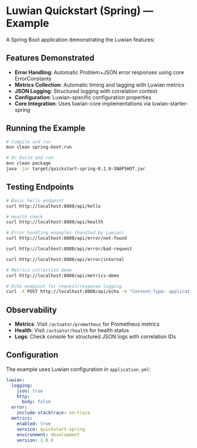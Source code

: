 
# Luwian Quickstart (Spring) — Example

A Spring Boot application demonstrating the Luwian features:

## Features Demonstrated

- **Error Handling**: Automatic Problem+JSON error responses using core ErrorConstants
- **Metrics Collection**: Automatic timing and tagging with Luwian metrics
- **JSON Logging**: Structured logging with correlation context
- **Configuration**: Luwian-specific configuration properties
- **Core Integration**: Uses luwian-core implementations via luwian-starter-spring

## Running the Example

```bash
# Compile and run
mvn clean spring-boot:run

# Or build and run
mvn clean package
java -jar target/quickstart-spring-0.1.0-SNAPSHOT.jar
```

## Testing Endpoints

```bash
# Basic hello endpoint
curl http://localhost:8080/api/hello
```

```bash
# Health check
curl http://localhost:8080/api/health
```

```bash
# Error handling examples (handled by Luwian)
curl http://localhost:8080/api/error/not-found
```

```bash
curl http://localhost:8080/api/error/bad-request
```

```bash
curl http://localhost:8080/api/error/internal
```

```bash
# Metrics collection demo
curl http://localhost:8080/api/metrics-demo
```

```bash
# Echo endpoint for request/response logging
curl -X POST http://localhost:8080/api/echo -H "Content-Type: application/json" -d '{"message": "Hello Luwian!", "test": true}'
```

## Observability

- **Metrics**: Visit `/actuator/prometheus` for Prometheus metrics
- **Health**: Visit `/actuator/health` for health status
- **Logs**: Check console for structured JSON logs with correlation IDs

## Configuration

The example uses Luwian configuration in `application.yml`:

```yaml
luwian:
  logging:
    json: true
    http:
      body: false
  error:
    include-stacktrace: on-trace
  metrics:
    enabled: true
    service: quickstart-spring
    environment: development
    version: 1.0.0
```
